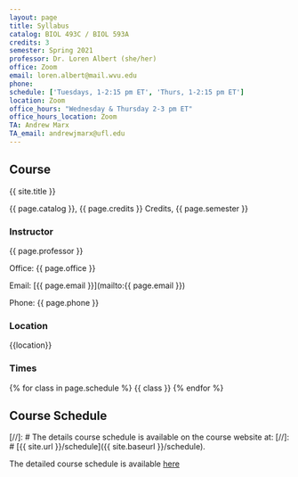 ```yaml
---
layout: page
title: Syllabus
catalog: BIOL 493C / BIOL 593A
credits: 3
semester: Spring 2021
professor: Dr. Loren Albert (she/her)
office: Zoom
email: loren.albert@mail.wvu.edu
phone: 
schedule: ['Tuesdays, 1-2:15 pm ET', 'Thurs, 1-2:15 pm ET']
location: Zoom
office_hours: "Wednesday & Thursday 2-3 pm ET"
office_hours_location: Zoom
TA: Andrew Marx
TA_email: andrewjmarx@ufl.edu
---
```


## Course

{{ site.title }}

{{ page.catalog }}, {{ page.credits }} Credits, {{ page.semester }}

### Instructor

{{ page.professor }}

Office: {{ page.office }}

Email:
[{{ page.email }}](mailto:{{ page.email }})

Phone: {{ page.phone }}


### Location

{{location}}


### Times

{% for class in page.schedule %}
  {{ class }}
{% endfor %}


## Course Schedule

[//]: # The details course schedule is available on the course website at:
[//]: # [{{ site.url }}/schedule]({{ site.baseurl }}/schedule).

The detailed course schedule is available [here](https://drive.google.com/file/d/11GQqOjQnjFZQh0OQkDa6jCvdOEshhA_j/view)
